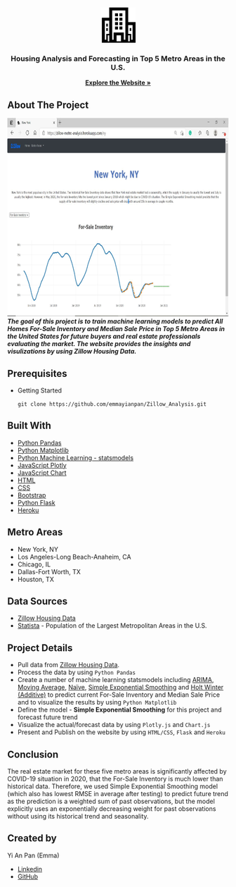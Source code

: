 <!-- PROJECT LOGO -->
<br />
<p align="center">
  <a href="https://zillow-metro-analysis.herokuapp.com/">
    <img src="static/image/housing.png" alt="Logo" width="80" height="80">
  </a>
  <h3 align="center">Housing Analysis and Forecasting in Top 5 Metro Areas in the U.S.</h3>
  <p align="center">
    <a href="https://zillow-metro-analysis.herokuapp.com/"><strong>Explore the Website »</strong></a>
  </p>
</p>

## About The Project
<a href="https://zillow-metro-analysis.herokuapp.com/">
  <img src="static/image/screenshot.JPG" alt="Webpage Screenshot" width="900" height="450">
</a>
<br>
<strong><i> The goal of this project is to train machine learning models to predict All Homes For-Sale Inventory and Median Sale Price in Top 5 Metro Areas in the United States for future buyers and real estate professionals evaluating the market. The website provides the insights and visulizations by using Zillow Housing Data.</i></strong>

## Prerequisites 
* Getting Started 
  ```
  git clone https://github.com/emmayianpan/Zillow_Analysis.git
  ```  
## Built With
* [Python Pandas](https://pandas.pydata.org/) 
* [Python Matplotlib](https://matplotlib.org/) 
* [Python Machine Learning - statsmodels](https://www.statsmodels.org/stable/index.html)
* [JavaScript Plotly](https://plotly.com/javascript/) 
* [JavaScript Chart](https://www.chartjs.org/)
* [HTML](https://www.w3schools.com/html/)
* [CSS](https://www.w3schools.com/css/)
* [Bootstrap](https://getbootstrap.com/)
* [Python Flask](https://flask.palletsprojects.com/en/1.1.x/) 
* [Heroku](https://www.heroku.com/)

## Metro Areas
* New York, NY
* Los Angeles-Long Beach-Anaheim, CA
* Chicago, IL
* Dallas-Fort Worth, TX
* Houston, TX

## Data Sources
* [Zillow Housing Data](https://www.zillow.com/research/data/)
* [Statista](https://www.statista.com/statistics/183600/population-of-metropolitan-areas-in-the-us/) - Population of the Largest Metropolitan Areas in the U.S.

## Project Details
* Pull data from [Zillow Housing Data](https://www.zillow.com/research/data/). 
* Process the data by using `Python Pandas`
* Create a number of machine learning statsmodels including <ins>ARIMA</ins>, <ins>Moving Average</ins>, <ins>Naïve</ins>, <ins>Simple Exponential Smoothing</ins> and <ins>Holt Winter (Additive)</ins> to predict current For-Sale Inventory and Median Sale Price and to visualize the results by using `Python Matplotlib` 
* Define the model - **Simple Exponential Smoothing** for this project and forecast future trend
* Visualize the actual/forecast data by using `Plotly.js` and `Chart.js`
* Present and Publish on the website by using `HTML/CSS`, `Flask` and `Heroku`

## Conclusion
The real estate market for these five metro areas is significantly affected by COVID-19 situation in 2020, that the For-Sale Inventory is much lower than historical data. Therefore, we used Simple Exponential Smoothing model (which also has lowest RMSE in average after testing) to predict future trend as the prediction is a weighted sum of past observations, but the model explicitly uses an exponentially decreasing weight for past observations without using its historical trend and seasonality.

## Created by 
Yi An Pan (Emma)
* [Linkedin](https://www.linkedin.com/in/emmayianpan/) 
* [GitHub](https://github.com/emmayianpan)
